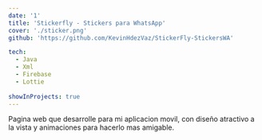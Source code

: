 ```yaml
---
date: '1'
title: 'Stickerfly - Stickers para WhatsApp'
cover: './sticker.png'
github: 'https://github.com/KevinHdezVaz/StickerFly-StickersWA'

tech:
  - Java
  - Xml
  - Firebase
  - Lottie
  
showInProjects: true
---
```


Pagina web que desarrolle para mi aplicacion movil, con diseño atractivo a la vista y animaciones para hacerlo mas amigable.
